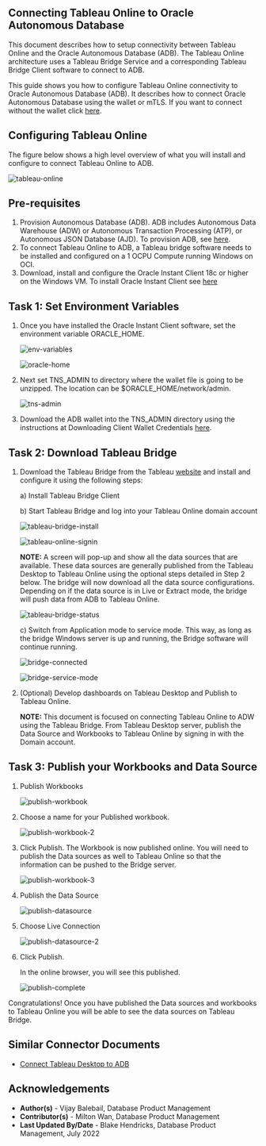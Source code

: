 ## **Connecting Tableau Online to Oracle Autonomous Database**

This document describes how to setup connectivity between Tableau Online and the Oracle Autonomous Database (ADB). The Tableau Online architecture uses a Tableau Bridge Service and a corresponding Tableau Bridge Client software to connect to ADB.

This guide shows you how to configure Tableau Online connectivity to Oracle Autonomous Database (ADB).  It describes how to connect Oracle Autonomous Database using the wallet or mTLS.  If you want to connect without the wallet click [here](https://oracle-samples.github.io/adb-connectors/common/tls-no-wallet/workshops/freetier/).

## **Configuring Tableau Online**

The figure below shows a high level overview of what you will install and configure to connect Tableau Online to ADB.

![tableau-online](../images/tableau-online-arch.png)

## Pre-requisites

1. Provision Autonomous Database (ADB). ADB includes Autonomous Data Warehouse (ADW) or Autonomous Transaction Processing (ATP), or Autonomous JSON Database (AJD).  To provision ADB, see [here](https://docs.oracle.com/en/cloud/paas/autonomous-database/adbsa/autonomous-provision.html#GUID-0B230036-0A05-4CA3-AF9D-97A255AE0C08).
2. To connect Tableau Online to ADB, a Tableau bridge software needs to be installed and configured on a 1 OCPU Compute running Windows on OCI. 
3. Download, install and configure the Oracle Instant Client 18c or higher on the Windows VM.  To install Oracle Instant Client see [here](https://docs.oracle.com/en/database/oracle/machine-learning/oml4r/1.5.1/oread/installing-oracle-database-instant-client.html#GUID-A0AAF57E-D74F-43F1-BD92-81D197EFE17F)


## Task 1: Set Environment Variables

1. Once you have installed the Oracle Instant Client software, set the environment variable ORACLE_HOME.

   ![env-variables](../images/env-variables.png)

   ![oracle-home](../images/oracle-home.png)

2. Next set TNS_ADMIN to directory where the wallet file is going to be unzipped. The location can be $ORACLE_HOME/network/admin.

   ![tns-admin](../images/tns-admin-variable.png)

3. Download the ADB wallet into the TNS_ADMIN directory using the instructions at Downloading Client Wallet Credentials [here](https://docs.oracle.com/en/cloud/paas/autonomous-data-warehouse-cloud/cswgs/autonomous-connect-download-credentials.html).

## Task 2: Download Tableau Bridge

1. Download the Tableau Bridge from the Tableau [website](https://www.tableau.com/support/releases/bridge#current) and install and configure it using the following steps: 

   a) Install Tableau Bridge Client

   b) Start Tableau Bridge and log into your Tableau Online domain account

      ![tableau-bridge-install](../images/tableau-bridge-install.png)

      ![tableau-online-signin](../images/tableau-online-signin.png)


   **NOTE:** A screen will pop-up and show all the data sources that are available. These data sources are generally published from the Tableau Desktop to Tableau Online using the optional steps detailed in Step 2 below. The bridge will now download all the data source configurations. Depending on if the data source is in Live or Extract mode, the bridge will push data from ADB to Tableau Online.

      ![tableau-bridge-status](../images/tableau-bridge-status.png)

   c)  Switch from Application mode to service mode. This way, as long as the bridge Windows server is 		up and running, the Bridge software will continue running.

      ![bridge-connected](../images/bridge-connected.png)

      ![bridge-service-mode](../images/bridge-service-mode.png)

2. (Optional) Develop dashboards on Tableau Desktop and Publish to Tableau Online. 

   **NOTE:** This document is focused on connecting Tableau Online to ADW using the Tableau Bridge. From Tableau Desktop server, publish the Data Source and Workbooks to Tableau Online by signing in with the Domain account. 


## Task 3: Publish your Workbooks and Data Source
1. Publish Workbooks

   ![publish-workbook](../images/publish-workbook.png)



2. Choose a name for your Published workbook.

   ![publish-workbook-2](../images/publish-workbook-2.png)

3. Click Publish.  The Workbook is now published online. You will need to publish the Data sources as well to Tableau Online so that the information can be pushed to the Bridge server.

   ![publish-workbook-3](../images/publish-workbook-3.png)

4. Publish the Data Source

   ![publish-datasource](../images/publish-datasource.png)

5. Choose Live Connection 

   ![publish-datasource-2](../images/publish-datasource-2.png)



6. Click Publish.

   In the online browser, you will see this published.

   ![publish-complete](../images/publish-complete.png)



Congratulations! Once you have published the Data sources and workbooks to Tableau Online you will be able to see the data sources on Tableau Bridge.

## Similar Connector Documents
- [Connect Tableau Desktop to ADB]() 


## **Acknowledgements**

* **Author(s)** - Vijay Balebail, Database Product Management
* **Contributor(s)** - Milton Wan, Database Product Management
* **Last Updated By/Date** - Blake Hendricks, Database Product Management, July 2022

